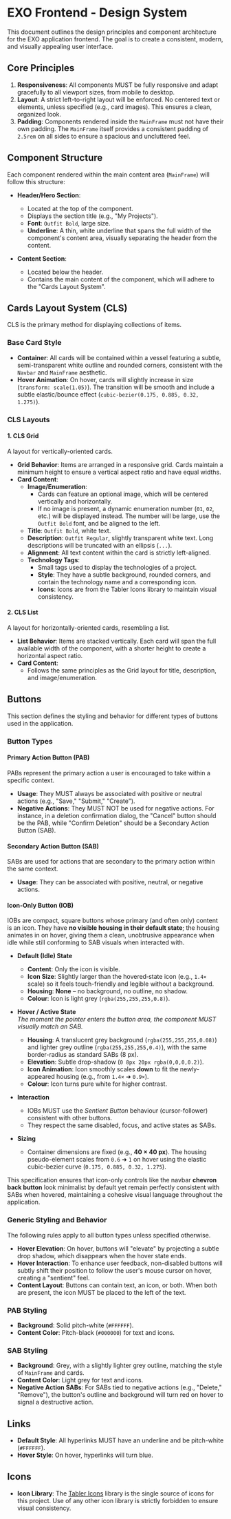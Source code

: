 # EXO Frontend - Design System

This document outlines the design principles and component architecture for the EXO application frontend. The goal is to create a consistent, modern, and visually appealing user interface.

## Core Principles

1.  **Responsiveness**: All components MUST be fully responsive and adapt gracefully to all viewport sizes, from mobile to desktop.
2.  **Layout**: A strict left-to-right layout will be enforced. No centered text or elements, unless specified (e.g., card images). This ensures a clean, organized look.
3.  **Padding**: Components rendered inside the `MainFrame` must not have their own padding. The `MainFrame` itself provides a consistent padding of `2.5rem` on all sides to ensure a spacious and uncluttered feel.

## Component Structure

Each component rendered within the main content area (`MainFrame`) will follow this structure:

-   **Header/Hero Section**:
    -   Located at the top of the component.
    -   Displays the section title (e.g., "My Projects").
    -   **Font**: `Outfit Bold`, large size.
    -   **Underline**: A thin, white underline that spans the full width of the component's content area, visually separating the header from the content.

-   **Content Section**:
    -   Located below the header.
    -   Contains the main content of the component, which will adhere to the "Cards Layout System".

## Cards Layout System (CLS)

CLS is the primary method for displaying collections of items.

### Base Card Style

-   **Container**: All cards will be contained within a vessel featuring a subtle, semi-transparent white outline and rounded corners, consistent with the `Navbar` and `MainFrame` aesthetic.
-   **Hover Animation**: On hover, cards will slightly increase in size (`transform: scale(1.05)`). The transition will be smooth and include a subtle elastic/bounce effect (`cubic-bezier(0.175, 0.885, 0.32, 1.275)`).

### CLS Layouts

#### 1. CLS Grid

A layout for vertically-oriented cards.

-   **Grid Behavior**: Items are arranged in a responsive grid. Cards maintain a minimum height to ensure a vertical aspect ratio and have equal widths.
-   **Card Content**:
    -   **Image/Enumeration**:
        -   Cards can feature an optional image, which will be centered vertically and horizontally.
        -   If no image is present, a dynamic enumeration number (`01`, `02`, etc.) will be displayed instead. The number will be large, use the `Outfit Bold` font, and be aligned to the left.
    -   **Title**: `Outfit Bold`, white text.
    -   **Description**: `Outfit Regular`, slightly transparent white text. Long descriptions will be truncated with an ellipsis (`...`).
    -   **Alignment**: All text content within the card is strictly left-aligned.
    -   **Technology Tags**:
        -   Small tags used to display the technologies of a project.
        -   **Style**: They have a subtle background, rounded corners, and contain the technology name and a corresponding icon.
        -   **Icons**: Icons are from the Tabler Icons library to maintain visual consistency.

#### 2. CLS List

A layout for horizontally-oriented cards, resembling a list.

-   **List Behavior**: Items are stacked vertically. Each card will span the full available width of the component, with a shorter height to create a horizontal aspect ratio.
-   **Card Content**:
    -   Follows the same principles as the Grid layout for title, description, and image/enumeration. 

## Buttons

This section defines the styling and behavior for different types of buttons used in the application.

### Button Types

#### Primary Action Button (PAB)

PABs represent the primary action a user is encouraged to take within a specific context.

-   **Usage**: They MUST always be associated with positive or neutral actions (e.g., "Save," "Submit," "Create").
-   **Negative Actions**: They MUST NOT be used for negative actions. For instance, in a deletion confirmation dialog, the "Cancel" button should be the PAB, while "Confirm Deletion" should be a Secondary Action Button (SAB).

#### Secondary Action Button (SAB)

SABs are used for actions that are secondary to the primary action within the same context.

-   **Usage**: They can be associated with positive, neutral, or negative actions.

#### Icon-Only Button (IOB)

IOBs are compact, square buttons whose primary (and often only) content is an icon. They have **no visible housing in their default state**; the housing animates in on hover, giving them a clean, unobtrusive appearance when idle while still conforming to SAB visuals when interacted with.

-   **Default (Idle) State**
    -   **Content**: Only the icon is visible.
    -   **Icon Size**: Slightly larger than the hovered‐state icon (e.g., `1.4×` scale) so it feels touch-friendly and legible without a background.
    -   **Housing**: **None** – no background, no outline, no shadow.
    -   **Colour**: Icon is light grey (`rgba(255,255,255,0.8)`).

-   **Hover / Active State**  
    _The moment the pointer enters the button area, the component MUST visually match an SAB._
    -   **Housing**: A translucent grey background (`rgba(255,255,255,0.08)`) and lighter grey outline (`rgba(255,255,255,0.4)`), with the same border-radius as standard SABs (8 px).
    -   **Elevation**: Subtle drop-shadow (`0 8px 20px rgba(0,0,0,0.2)`).
    -   **Icon Animation**: Icon smoothly scales **down** to fit the newly-appeared housing (e.g., from `1.4×` ➜ `0.9×`).
    -   **Colour**: Icon turns pure white for higher contrast.

-   **Interaction**
    -   IOBs MUST use the _Sentient Button_ behaviour (cursor-follower) consistent with other buttons.
    -   They respect the same disabled, focus, and active states as SABs.

-   **Sizing**
    -   Container dimensions are fixed (e.g., **40 × 40 px**). The housing pseudo-element scales from `0.6` ➜ `1` on hover using the elastic cubic-bezier curve (`0.175, 0.885, 0.32, 1.275`).

This specification ensures that icon-only controls like the navbar **chevron back button** look minimalist by default yet remain perfectly consistent with SABs when hovered, maintaining a cohesive visual language throughout the application.

### Generic Styling and Behavior

The following rules apply to all button types unless specified otherwise.

-   **Hover Elevation**: On hover, buttons will "elevate" by projecting a subtle drop shadow, which disappears when the hover state ends.
-   **Hover Interaction**: To enhance user feedback, non-disabled buttons will subtly shift their position to follow the user's mouse cursor on hover, creating a "sentient" feel.
-   **Content Layout**: Buttons can contain text, an icon, or both. When both are present, the icon MUST be placed to the left of the text.

### PAB Styling

-   **Background**: Solid pitch-white (`#FFFFFF`).
-   **Content Color**: Pitch-black (`#000000`) for text and icons.

### SAB Styling

-   **Background**: Grey, with a slightly lighter grey outline, matching the style of `MainFrame` and cards.
-   **Content Color**: Light grey for text and icons.
-   **Negative Action SABs**: For SABs tied to negative actions (e.g., "Delete," "Remove"), the button's outline and background will turn red on hover to signal a destructive action.

## Links

-   **Default Style**: All hyperlinks MUST have an underline and be pitch-white (`#FFFFFF`).
-   **Hover Style**: On hover, hyperlinks will turn blue.

## Icons

-   **Icon Library**: The [Tabler Icons](https://tabler-icons.io/) library is the single source of icons for this project. Use of any other icon library is strictly forbidden to ensure visual consistency. 